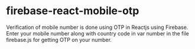 # firebase-react-mobile-otp
Verification of mobile number is done using OTP in Reactjs using Firebase. Enter your mobile number along with country code in var number in the file firebase.js for getting OTP on your number.
